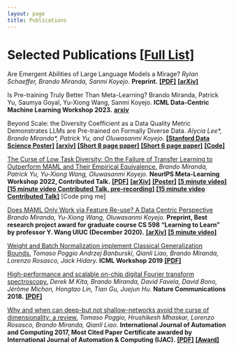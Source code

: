 ```yaml
---
layout: page
title: Publications
---
```


[//]: # (For now check [my Google Scholar profile]&#40;https://scholar.google.com/citations?user=_NQJoBkAAAAJ&hl=en&#41; and [my home page when I was at MIT's Center for Brain Minds & Machines]&#40;https://cbmm.mit.edu/about/people/miranda&#41;.)


# Selected Publications [ [Full List] ](https://scholar.google.com/citations?user=_NQJoBkAAAAJ&hl=en)

[//]: # (Note: * denotes equal contribution.)

[//]: # (TODO put full list in my own website like Tony? perhaps not more work to manage)

Are Emergent Abilities of Large Language Models a Mirage?
*Rylan Schaeffer, Brando Miranda, Sanmi Koyejo.*
**Preprint.**
[**[PDF]**](https://arxiv.org/pdf/2304.15004.pdf) 
[**[arXiv]**](https://arxiv.org/abs/2304.15004) 

Is Pre-training Truly Better Than Meta-Learning?
Brando Miranda, Patrick Yu, Saumya Goyal, Yu-Xiong Wang, Sanmi Koyejo.
**ICML Data-Centric Machine Learning Workshop 2023.**
[**arxiv**](https://arxiv.org/abs/2306.13841)

Beyond Scale: the Diversity Coefficient as a Data Quality Metric Demonstrates LLMs are Pre-trained on Formally Diverse Data.
*Alycia Lee\*, Brando Miranda\*, Patrick Yu, and Oluwasanmi Koyejo.*
[**[Stanford Data Science Poster]**](https://docs.google.com/presentation/d/1W4biGEKO7jGOviClEtkqM6sscsth1mK9/edit?usp=sharing&ouid=111989168652781065814&rtpof=true&sd=true)
[**[arxiv]**](https://arxiv.org/abs/2306.13840)
[**[Short 8 page paper]**](professional_documents/ICML_2023_DeployGenAI_Workshop__Diversity_Coefficient___LLMs__8pg_.pdf)
[**[Short 6 page paper]**](professional_documents/ICML_2023_DeployGenAI_Workshop__Diversity_Coefficient___LLMs__6pg_.pdf)
[**[Code]**](https://github.com/brando90/ultimate-utils/tree/master/ultimate-utils-proj-src/uutils/torch_uu/metrics)

[//]: # (**Generative AI and Foundation Models Workshop 2023 - SAIL &#40;Stanford Artificial Intelligence Laboratory&#41;.**)
[//]: # ([**2023 Stanford Data Science Conference.**]&#40;https://datascience.stanford.edu/2023-stanford-data-science-conference&#41;)
[//]: # ([**[SAIL Poster]**]&#40;professional_documents/SAIL_2023_Poster.pdf&#41;)

[The Curse of Low Task Diversity: On the Failure of Transfer Learning to Outperform MAML and Their Empirical Equivalence.](https://openreview.net/forum?id=Z75fwzPdty)
*Brando Miranda, Patrick Yu, Yu-Xiong Wang, Oluwasanmi Koyejo.*
**NeurIPS Meta-Learning Workshop 2022, Contributed Talk.**
[**[PDF]**](https://openreview.net/forum?id=Z75fwzPdty)
[**[arXiv]**](https://arxiv.org/abs/2208.01545) 
[**[Poster]**](professional_documents/Poster_Low_Diversity____NeurIPS_WS_2022__Draft_2_.pdf)
[**[5 minute video]**](https://youtu.be/mM5vllz1hPg)
[**[15 minute video Contributed Talk, pre-recording]**](https://youtu.be/3LfTWHIgmvM)
[**[15 minute video Contributed Talk]**](https://slideslive.com/38996684/the-curse-of-low-task-diversity-on-the-failure-of-transfer-learning-to-outperform-maml-and-their-empirical-equivalence?ref=search-presentations-low+diversity)
[Code ping me]

[//]: # ([**[Code, contact me for now, coming soon I hope!]**]&#40;&#41;)
[//]: # (5 min video from neurips)
[//]: # (https://slideslive.com/38994633/the-curse-of-low-task-diversity-on-the-failure-of-transfer-learning-to-outperform-maml-and-their-empirical-equivalence?ref=search-presentations-low+diversity)


[Does MAML Only Work via Feature Re-use? A Data Centric Perspective](https://arxiv.org/abs/2112.13137)
*Brando Miranda, Yu-Xiong Wang, Oluwasanmi Koyejo.*
**Preprint, Best research project award for graduate course CS 598 “Learning to Learn” by professor Y. Wang UIUC (December 2020).**
[**[arXiv]**](https://arxiv.org/abs/2112.13137)
[**[5 minute video]**](https://youtu.be/WyG6bwGnbGc)

[//]: # ([**[PDF]**]&#40;https://www.ideals.illinois.edu/handle/2142/109139&#41;)

[Weight and Batch Normalization implement Classical Generalization Bounds.](https://sites.google.com/view/icml2019-generalization/accepted-papers)
*Tomaso Poggio Andrzej Banburski, Qianli Liao, Brando Miranda, Lorenzo Rosasco, Jack Hidary.*
**ICML Workshop 2019**
[**[PDF]**](https://sites.google.com/view/icml2019-generalization/accepted-papers)

[//]: # ([**[PDF]**]&#40;/professional_documents/ICML2019_paper_53.pdf&#41;)

[High-performance and scalable on-chip digital Fourier transform spectroscopy.](https://www.nature.com/articles/s41467-018-06773-2)
*Derek M Kita, Brando Miranda, David Favela, David Bono, Jérôme Michon, Hongtao Lin, Tian Gu, Juejun Hu.*
**Nature Communications 2018.**
[**[PDF]**](https://www.nature.com/articles/s41467-018-06773-2)

[Why and when can deep-but not shallow-networks avoid the curse of dimensionality: a review.](https://link.springer.com/article/10.1007/s11633-017-1054-2)
*Tomaso Poggio, Hrushikesh Mhaskar, Lorenzo Rosasco, Brando Miranda, Qianli Liao.*
**International Journal of Automation and Computing 2017, Most Cited Paper Certificate awarded by International Journal of Automation & Computing (IJAC).**
[**[PDF]**](https://link.springer.com/article/10.1007/s11633-017-1054-2)
[**[Award]**](/professional_documents/Why_and_When_Can_Deep_but_Not_Shallow_networks_Avoid_the_Curse_of_Dimensionality_A_Review.jpg)
